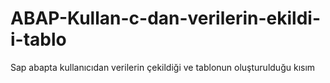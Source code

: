 # ABAP-Kullan-c-dan-verilerin-ekildi-i-tablo
Sap abapta kullanıcıdan verilerin çekildiği ve tablonun oluşturulduğu kısım
